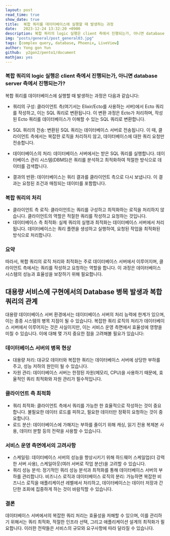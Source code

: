 ```yaml
---
layout: post
read_time: true
show_date: true
title:  복합 쿼리를 데이터베이스에 실행할 때 발생하는 과정
date:   2023-12-24 13:32:20 +0900
description: 복합 쿼리의 logic 실행은 client 측에서 진행되는가, 아니면 database server 측에서 진행되는가?
img: "posts/general/post_general03.jpg"
tags: [complex query, database, Phoenix, LiveView]
author: Yong gon Yun
github:  y2gon2/pento1/document
mathjax: yes
---
```


### 복합 쿼리의 logic 실행은 client 측에서 진행되는가, 아니면 database server 측에서 진행되는가?

복합 쿼리를 데이터베이스에 실행할 때 발생하는 과정은 다음과 같습니다:

* 쿼리의 구성: 클라이언트 측(여기서는 Elixir/Ecto를 사용하는 서버)에서 Ecto 쿼리를 작성하고, 이는 SQL 쿼리로 변환됩니다. 이 변환 과정은 Ecto가 처리하며, 작성된 Ecto 쿼리를 데이터베이스가 이해할 수 있는 SQL 쿼리로 변환합니다.

* SQL 쿼리의 전송: 변환된 SQL 쿼리는 데이터베이스 서버로 전송됩니다. 이 때, 클라이언트 측에서는 복잡한 로직을 처리하지 않고, 데이터베이스에 대한 쿼리 요청만 전송합니다.

* 데이터베이스의 처리: 데이터베이스 서버에서는 받은 SQL 쿼리를 실행합니다. 데이터베이스 관리 시스템(DBMS)은 쿼리를 분석하고 최적화하여 적절한 방식으로 데이터를 검색합니다.

* 결과의 반환: 데이터베이스는 쿼리 결과를 클라이언트 측으로 다시 보냅니다. 이 결과는 요청된 조건과 매칭되는 데이터를 포함합니다.

### 복합 쿼리의 처리
* 클라이언트 측 로직: 클라이언트는 쿼리를 구성하고 최적화하는 로직을 처리하지 않습니다. 클라이언트의 역할은 적절한 쿼리를 작성하고 요청하는 것입니다.
* 데이터베이스 측 최적화: 실제 쿼리의 실행과 최적화는 데이터베이스 서버에서 처리됩니다. 데이터베이스는 쿼리 플랜을 생성하고 실행하여, 요청된 작업을 최적화된 방식으로 처리합니다.

### 요약
따라서, 복합 쿼리의 로직 처리와 최적화는 주로 데이터베이스 서버에서 이루어지며, 클라이언트 측에서는 쿼리를 작성하고 요청하는 역할을 합니다. 이 과정은 데이터베이스 시스템의 성능과 효율성을 보장하기 위해 필요합니다.

## 대용량 서비스에 구현에서의 Database 병목 발생과 복합 쿼리의 관계

대용량 데이터베이스 서버 환경에서는 데이터베이스 서버의 처리 능력에 한계가 있으며, 이는 종종 시스템의 병목 지점이 될 수 있습니다. 복잡한 쿼리 로직의 처리가 데이터베이스 서버에서 이루어지는 것은 사실이지만, 이는 서비스 운영 측면에서 효율성에 영향을 미칠 수 있습니다. 이에 대해 몇 가지 중요한 점을 고려해볼 필요가 있습니다:

### 데이터베이스 서버의 병목 현상
* 대용량 처리: 대규모 데이터와 복잡한 쿼리는 데이터베이스 서버에 상당한 부하를 주고, 성능 저하의 원인이 될 수 있습니다.
* 자원 관리: 데이터베이스 서버는 한정된 자원(메모리, CPU)을 사용하기 때문에, 효율적인 쿼리 최적화와 자원 관리가 필수적입니다.

### 클라이언트 측 최적화
* 쿼리 최적화: 클라이언트 측에서 쿼리를 가능한 한 효율적으로 작성하는 것이 중요합니다. 불필요한 데이터 로드를 피하고, 필요한 데이터만 정확히 요청하는 것이 중요합니다.
* 로드 분산: 데이터베이스에 가해지는 부하를 줄이기 위해 캐싱, 읽기 전용 복제본 사용, 데이터 분할 등의 전략을 사용할 수 있습니다.

### 서비스 운영 측면에서의 고려사항
* 스케일링: 데이터베이스 서버의 성능을 향상시키기 위해 하드웨어 스케일업(더 강력한 서버 사용), 스케일아웃(여러 서버로 작업 분산)을 고려할 수 있습니다.
* 쿼리 성능 분석: 정기적인 쿼리 성능 분석과 최적화를 통해 데이터베이스 서버의 부하를 관리합니다.
비즈니스 로직과 데이터베이스 로직의 분리: 가능하면 복잡한 비즈니스 로직을 애플리케이션 레벨에서 처리하고, 데이터베이스는 데이터 저장과 간단한 조회에 집중하게 하는 것이 바람직할 수 있습니다.

### 결론
데이터베이스 서버에서의 복잡한 쿼리 처리는 효율성을 저해할 수 있으며, 이를 관리하기 위해서는 쿼리 최적화, 적절한 인프라 선택, 그리고 애플리케이션 설계의 최적화가 필요합니다. 이러한 전략들은 서비스의 규모와 요구사항에 따라 달라질 수 있습니다.